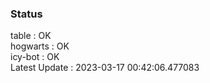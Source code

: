 ### Status


table : OK  
hogwarts : OK  
icy-bot : OK  
Latest Update : 2023-03-17 00:42:06.477083
